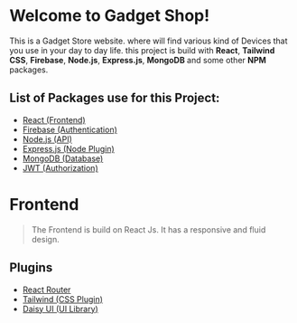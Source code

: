 # Welcome to Gadget Shop!

This is a Gadget Store website. where will find various kind of Devices that you use in your day to day life.
this project is build with **React**, **Tailwind CSS**, **Firebase**, **Node.js**, **Express.js**, **MongoDB** and some other **NPM** packages.

## List of Packages use for this Project:

 - [React (Frontend)](https://react.dev/)
 - [Firebase (Authentication)](https://firebase.google.com/)
 - [Node.js (API)](https://nodejs.org/en)
 - [Express.js (Node Plugin)](https://expressjs.com/)
 - [MongoDB (Database)](https://www.mongodb.com/cloud/atlas/)
 - [JWT (Authorization)](https://jwt.io/)

# Frontend

> The Frontend is build on React Js. It has a responsive and fluid design.

## Plugins
- [React Router](https://reactrouter.com/)
- [Tailwind (CSS Plugin)](https://tailwindcss.com/)
- [Daisy UI (UI Library)](https://daisyui.com/)